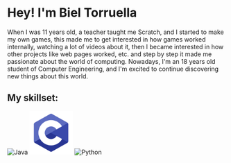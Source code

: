<!DOCTYPE html>
<html lang="ca">
<body>
    <h1>Hey! I'm Biel Torruella</h1>
    <p>When I was 11 years old, a teacher taught me Scratch, and I started to make my own games, this made me to get interested in how games worked internally, watching a lot of videos about it, then I became interested in how other projects like web pages worked, etc. and step by step it made me passionate about the world of computing.
Nowadays, I'm an 18 years old student of Computer Engineering, and I'm excited to continue discovering new things about this world.</p>
    <h2>My skillset:</h2>
    <div class="skills">
        <img src='https://i.pinimg.com/736x/7b/25/56/7b2556503cbd9035d51831afd44bf888.jpg' alt="Java" width = "70" height = "100">
        <img src="c.png" alt="C" width = "100" height = "100">
        <img src='https://cdn.pixabay.com/photo/2024/03/31/02/11/python-8665904_1280.png' alt="Python" width = "100" height = "100">
    </div>
</body>
</html>
